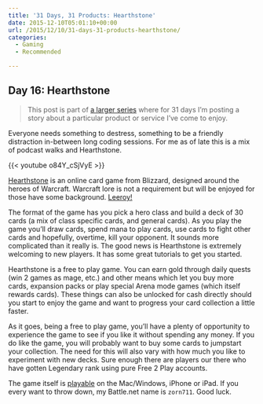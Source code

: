 ```yaml
---
title: '31 Days, 31 Products: Hearthstone'
date: 2015-12-10T05:01:10+00:00
url: /2015/12/10/31-days-31-products-hearthstone/
categories:
  - Gaming
  - Recommended

---
```

## Day 16: Hearthstone

> This post is part of [a larger series][1] where for 31 days I&#8217;m posting a story about a particular product or service I&#8217;ve come to enjoy.

Everyone needs something to destress, something to be a friendly distraction in-between long coding sessions. For me as of late this is a mix of podcast walks and Hearthstone.

{{< youtube o84Y_cSjVyE >}}

[Hearthstone][2] is an online card game from Blizzard, designed around the heroes of Warcraft. Warcraft lore is not a requirement but will be enjoyed for those have some background. [Leeroy!][3]

The format of the game has you pick a hero class and build a deck of 30 cards (a mix of class specific cards, and general cards). As you play the game you&#8217;ll draw cards, spend mana to play cards, use cards to fight other cards and hopefully, overtime, kill your opponent. It sounds more complicated than it really is. The good news is Hearthstone is extremely welcoming to new players. It has some great tutorials to get you started.

Hearthstone is a free to play game. You can earn gold through daily quests (win 2 games as mage, etc.) and other means which let you buy more cards, expansion packs or play special Arena mode games (which itself rewards cards). These things can also be unlocked for cash directly should you start to enjoy the game and want to progress your card collection a little faster.

As it goes, being a free to play game, you&#8217;ll have a plenty of opportunity to experience the game to see if you like it without spending any money. If you do like the game, you will probably want to buy some cards to jumpstart your collection. The need for this will also vary with how much you like to experiment with new decks. Sure enough there are players our there who have gotten Legendary rank using pure Free 2 Play accounts.

The game itself is [playable][4] on the Mac/Windows, iPhone or iPad. If you every want to throw down, my Battle.net name is `zorn711`. Good luck.

 [1]: http://mikezornek.com/2015/11/24/31-days-31-products-launch-post/
 [2]: http://us.battle.net/hearthstone
 [3]: http://www.hearthpwn.com/cards/674-leeroy-jenkins
 [4]: https://us.battle.net/account/download/?show=hearthstone&style=hearthstone